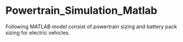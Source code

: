 # Powertrain_Simulation_Matlab

Following MATLAB model consist of powertrain sizing and battery pack sizing for electric vehicles.
